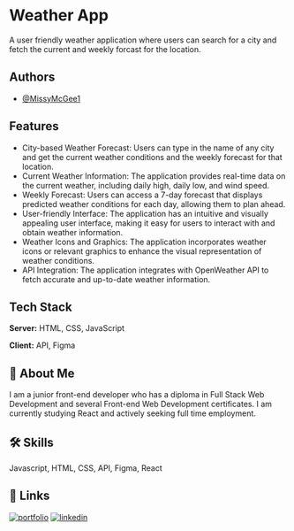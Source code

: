 
# Weather App

A user friendly weather application where users can search for a city and fetch the current and weekly forcast for the location. 


## Authors

- [@MissyMcGee1](https://www.github.com/MissyMcgee1)


## Features

- City-based Weather Forecast: Users can type in the name of any city and get the current weather conditions and the weekly forecast for that location.
- Current Weather Information: The application provides real-time data on the current weather, including daily high, daily low, and wind speed.
- Weekly Forecast: Users can access a 7-day forecast that displays predicted weather conditions for each day, allowing them to plan ahead.
- User-friendly Interface: The application has an intuitive and visually appealing user interface, making it easy for users to interact with and obtain weather information.
- Weather Icons and Graphics: The application incorporates weather icons or relevant graphics to enhance the visual representation of weather conditions.
- API Integration: The application integrates with OpenWeather API to fetch accurate and up-to-date weather information.


## Tech Stack

**Server:** HTML, CSS, JavaScript

**Client:** API, Figma




## 🚀 About Me
I am a junior front-end developer who has a diploma in Full Stack Web Development and several Front-end Web Development certificates. I am currently studying React and actively seeking full time employment. 


## 🛠 Skills
Javascript, HTML, CSS, API, Figma, React


## 🔗 Links
[![portfolio](https://img.shields.io/badge/my_portfolio-000?style=for-the-badge&logo=ko-fi&logoColor=white)](https://missymcgee.com/)
[![linkedin](https://img.shields.io/badge/linkedin-0A66C2?style=for-the-badge&logo=linkedin&logoColor=white)](https://www.linkedin.com/in/missy-mcgee/)



